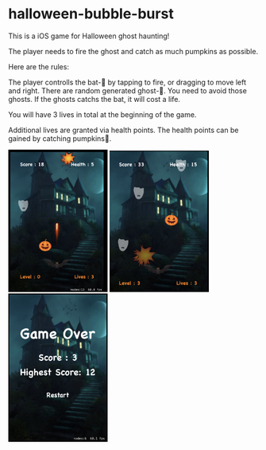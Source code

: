 # halloween-bubble-burst
This is a iOS game for Halloween ghost haunting!

The player needs to fire the ghost and catch as much pumpkins as possible.

Here are the rules:

The player controlls the bat-🦇 by tapping to fire, or dragging to move left and right. There are random generated ghost-👻. You need to avoid those ghosts. If the ghosts catchs the bat, it will cost a life.

You will have 3 lives in total at the beginning of the game.

Additional lives are granted via health points. The health points can be gained by catching pumpkins🎃. 

<img src="sample2.png" alt="drawing" width="200"/>
<img src="sample1.png" alt="drawing" width="200"/>
<img src="sample3.png" alt="drawing" width="200"/>
